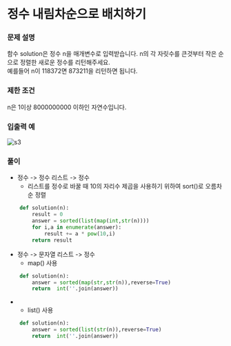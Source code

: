 # 정수 내림차순으로 배치하기

### 문제 설명
함수 solution은 정수 n을 매개변수로 입력받습니다. n의 각 자릿수를 큰것부터 작은 순으로 정렬한 새로운 정수를 리턴해주세요.         
예를들어 n이 118372면 873211을 리턴하면 됩니다.

### 제한 조건
n은 1이상 8000000000 이하인 자연수입니다.
 
### 입출력 예 
![s3](https://user-images.githubusercontent.com/63505110/129895875-33288d3c-f411-4ca0-a84a-cdbf9147de56.GIF)


### 풀이
+ 정수 -> 정수 리스트 -> 정수
  + 리스트를 정수로 바꿀 때 10의 자리수 제곱을 사용하기 위하여 sort()로 오름차순 정렬       
```python
    def solution(n):
        result = 0
        answer = sorted(list(map(int,str(n))))
        for i,a in enumerate(answer):
            result += a * pow(10,i)
        return result

```
+ 정수 -> 문자열 리스트 -> 정수
    + map() 사용
```python
    def solution(n):
        answer = sorted(map(str,str(n)),reverse=True)
        return  int(''.join(answer))

```
+
   + list() 사용 
```python
    def solution(n):
        answer = sorted(list(str(n)),reverse=True)
        return  int(''.join(answer))
```

